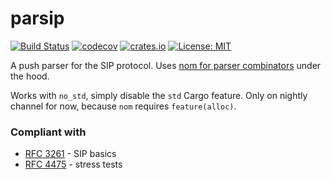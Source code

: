 # parsip

[![Build Status](https://travis-ci.org/kamarkiewicz/parsip.svg?branch=master)](https://travis-ci.org/kamarkiewicz/parsip)
[![codecov](https://codecov.io/gh/kamarkiewicz/parsip/branch/master/graph/badge.svg)](https://codecov.io/gh/kamarkiewicz/parsip)
[![crates.io](https://img.shields.io/crates/v/parsip.svg?maxAge=2592000)](https://crates.io/crates/parsip)
[![License: MIT](https://img.shields.io/badge/License-MIT-yellow.svg)](https://opensource.org/licenses/MIT)

A push parser for the SIP protocol.
Uses [nom for parser combinators](https://github.com/Geal/nom/) under the hood.

Works with `no_std`, simply disable the `std` Cargo feature.
Only on nightly channel for now, because `nom` requires `feature(alloc)`.

### Compliant with

  - [RFC 3261](https://tools.ietf.org/html/rfc3261) - SIP basics
  - [RFC 4475](https://tools.ietf.org/html/rfc4475) - stress tests

